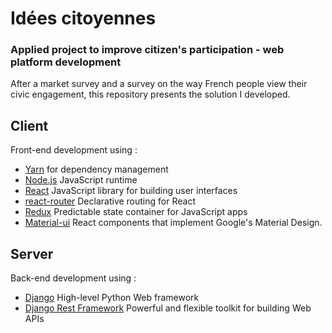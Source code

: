 # Idées citoyennes

### Applied project to improve citizen's participation - web platform development

After a market survey and a survey on the way French people view their civic engagement, this repository presents the solution I developed.

## Client
Front-end development using :
- <a href=https://yarnpkg.com/en/>Yarn</a> for dependency management
- <a href=https://nodejs.org/en/ >Node.js</a> JavaScript runtime
- <a href=https://reactjs.org/>React</a> JavaScript library for building user interfaces
- <a href=https://reacttraining.com/react-router/ >react-router</a> Declarative routing for React 
- <a href=https://redux.js.org/ >Redux</a> Predictable state container for JavaScript apps
- <a href=https://material-ui.com/ >Material-ui</a> React components that implement Google's Material Design.

## Server
Back-end development using :
- <a href=https://www.djangoproject.com/ >Django</a> High-level Python Web framework
- <a href=http://www.django-rest-framework.org/ >Django Rest Framework</a> Powerful and flexible toolkit for building Web APIs
